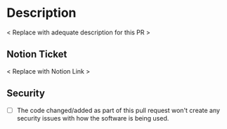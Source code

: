# Description

< Replace with adequate description for this PR >

## Notion Ticket

< Replace with Notion Link >

## Security

- [ ] The code changed/added as part of this pull request won't create any security issues with how the software is being used.
